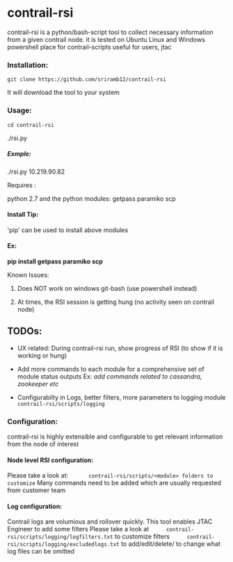 # contrail-rsi
contrail-rsi is a python/bash-script tool to collect necessary information from a given contrail node. 
it is tested on Ubuntu Linux and Windows powershell
place for contrail-scripts useful for users, jtac

### Installation:

`git clone https://github.com/sriramb12/contrail-rsi`

It will download the tool to your system

### Usage:
  `cd contrail-rsi`

  ./rsi.py <node-IP>
##### Exmple:
  ./rsi.py 10.219.90.82





Requires :

  python 2.7 and the python modules: getpass paramiko scp 

####  Install Tip:

   'pip' can be used to install above modules


####  Ex:

**pip install getpass paramiko scp** 

Known Issues:

  1. Does NOT work on windows git-bash (use powershell instead)

  2. At times, the RSI session is getting hung (no activity seen on contrail node)


## TODOs:

  * UX related:
     During contrail-rsi run, show progress of RSI (to show if it is working or hung)

  * Add more commands to each module for a comprehensive set of module status outputs 
     Ex: _add commands related to cassandra, zookeeper etc_

  * Configurabilty in Logs, better filters, more parameters to logging module 
`      contrail-rsi/scripts/logging`

### Configuration:
  contrail-rsi is highly extensible and configurable to get relevant information from the node of interest 

#### Node level RSI configuration:
  Please take a look at: 
`      contrail-rsi/scripts/<module> folders to customize`
       Many commands need to be added which are usually requested from customer team

#### Log configuration:
  Contrail logs are volumious and rollover quickly. This tool enables JTAC Engineer to add some filters
  Please take a look at 
`      contrail-rsi/scripts/logging/logfilters.txt ` to customize filters
`      contrail-rsi/scripts/logging/excludedlogs.txt ` to add/edit/delete/  to change what log files can be omitted
  
